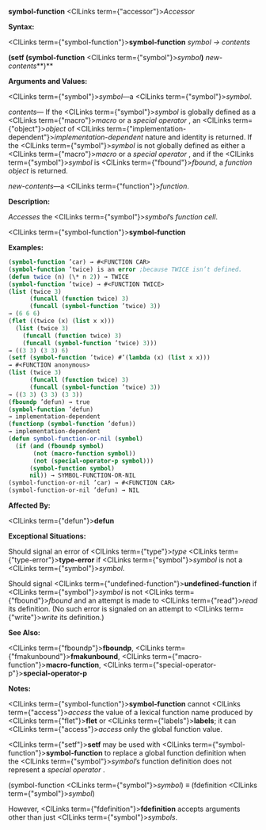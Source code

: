 **symbol-function** <ClLinks  term={"accessor"}><i>Accessor</i></ClLinks> 



**Syntax:** 



<ClLinks  term={"symbol-function"}><b>symbol-function</b></ClLinks> *symbol → contents* 



**(setf (symbol-function** <ClLinks  term={"symbol"}><i>symbol</i></ClLinks>**)** *new-contents***)** 



**Arguments and Values:** 



<ClLinks  term={"symbol"}><i>symbol</i></ClLinks>—a <ClLinks  term={"symbol"}><i>symbol</i></ClLinks>. 



*contents*— If the <ClLinks  term={"symbol"}><i>symbol</i></ClLinks> is globally defined as a <ClLinks  term={"macro"}><i>macro</i></ClLinks> or a *special operator* , an <ClLinks  term={"object"}><i>object</i></ClLinks> of <ClLinks  term={"implementation-dependent"}><i>implementation-dependent</i></ClLinks> nature and identity is returned. If the <ClLinks  term={"symbol"}><i>symbol</i></ClLinks> is not globally defined as either a <ClLinks  term={"macro"}><i>macro</i></ClLinks> or a *special operator* , and if the <ClLinks  term={"symbol"}><i>symbol</i></ClLinks> is <ClLinks  term={"fbound"}><i>fbound</i></ClLinks>, a *function object* is returned. 



*new-contents*—a <ClLinks  term={"function"}><i>function</i></ClLinks>. 



**Description:** 



*Accesses* the <ClLinks  term={"symbol"}><i>symbol</i></ClLinks>’s *function cell*. 







 



 



<ClLinks  term={"symbol-function"}><b>symbol-function</b></ClLinks> 



**Examples:**
```lisp
(symbol-function ’car) → #<FUNCTION CAR> 
(symbol-function ’twice) is an error ;because TWICE isn’t defined. 
(defun twice (n) (\* n 2)) → TWICE 
(symbol-function ’twice) → #<FUNCTION TWICE> 
(list (twice 3) 
      (funcall (function twice) 3) 
      (funcall (symbol-function ’twice) 3)) 
→ (6 6 6) 
(flet ((twice (x) (list x x))) 
  (list (twice 3) 
	(funcall (function twice) 3) 
	(funcall (symbol-function ’twice) 3))) 
→ ((3 3) (3 3) 6) 
(setf (symbol-function ’twice) #’(lambda (x) (list x x))) 
→ #<FUNCTION anonymous> 
(list (twice 3) 
      (funcall (function twice) 3) 
      (funcall (symbol-function ’twice) 3)) 
→ ((3 3) (3 3) (3 3)) 
(fboundp ’defun) → true 
(symbol-function ’defun) 
→ implementation-dependent 
(functionp (symbol-function ’defun)) 
→ implementation-dependent 
(defun symbol-function-or-nil (symbol) 
  (if (and (fboundp symbol) 
	   (not (macro-function symbol)) 
	   (not (special-operator-p symbol))) 
      (symbol-function symbol) 
      nil)) → SYMBOL-FUNCTION-OR-NIL 
(symbol-function-or-nil ’car) → #<FUNCTION CAR> 
(symbol-function-or-nil ’defun) → NIL 
```
**Affected By:** 



<ClLinks  term={"defun"}><b>defun</b></ClLinks> 



**Exceptional Situations:** 



Should signal an error of <ClLinks  term={"type"}><i>type</i></ClLinks> <ClLinks  term={"type-error"}><b>type-error</b></ClLinks> if <ClLinks  term={"symbol"}><i>symbol</i></ClLinks> is not a <ClLinks  term={"symbol"}><i>symbol</i></ClLinks>. 



Should signal <ClLinks  term={"undefined-function"}><b>undefined-function</b></ClLinks> if <ClLinks  term={"symbol"}><i>symbol</i></ClLinks> is not <ClLinks  term={"fbound"}><i>fbound</i></ClLinks> and an attempt is made to <ClLinks  term={"read"}><i>read</i></ClLinks> its definition. (No such error is signaled on an attempt to <ClLinks  term={"write"}><i>write</i></ClLinks> its definition.) 



**See Also:** 



<ClLinks  term={"fboundp"}><b>fboundp</b></ClLinks>, <ClLinks  term={"fmakunbound"}><b>fmakunbound</b></ClLinks>, <ClLinks  term={"macro-function"}><b>macro-function</b></ClLinks>, <ClLinks  term={"special-operator-p"}><b>special-operator-p</b></ClLinks> 







 



 



**Notes:** 



<ClLinks  term={"symbol-function"}><b>symbol-function</b></ClLinks> cannot <ClLinks  term={"access"}><i>access</i></ClLinks> the value of a lexical function name produced by <ClLinks  term={"flet"}><b>flet</b></ClLinks> or <ClLinks  term={"labels"}><b>labels</b></ClLinks>; it can <ClLinks  term={"access"}><i>access</i></ClLinks> only the global function value. 



<ClLinks  term={"setf"}><b>setf</b></ClLinks> may be used with <ClLinks  term={"symbol-function"}><b>symbol-function</b></ClLinks> to replace a global function definition when the <ClLinks  term={"symbol"}><i>symbol</i></ClLinks>’s function definition does not represent a *special operator* . 



(symbol-function <ClLinks  term={"symbol"}><i>symbol</i></ClLinks>) *≡* (fdefinition <ClLinks  term={"symbol"}><i>symbol</i></ClLinks>) 



However, <ClLinks  term={"fdefinition"}><b>fdefinition</b></ClLinks> accepts arguments other than just <ClLinks  term={"symbol"}><i>symbols</i></ClLinks>. 



